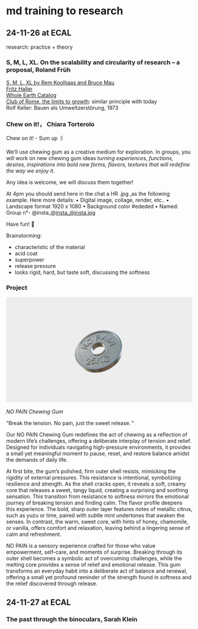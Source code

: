 # md training to research 

## 24-11-26 at ECAL

research: practice + theory

### S, M, L, XL. On the scalability and circularity of research – a proposal, Roland Früh
[S, M, L, XL by Rem Koolhaas and Bruce Mau](https://www.oma.com/publications/smlxl)<br>
[Fritz Haller](https://de.wikipedia.org/wiki/Fritz_Haller_(Architekt))<br>
[Whole Earth Catalog](https://monoskop.org/images/0/09/Brand_Stewart_Whole_Earth_Catalog_Fall_1968.pdf)<br>
[Club of Rome, the limits to growth](https://www.clubofrome.org/publication/the-limits-to-growth/): similar principle with today<br>
Rolf Keller: Bauen als Umweltzerstörung, 1973 <br>

### Chew on it!， Chiara Torterolo

Chew on it! - Sum up 🖇️

We’ll use chewing gum as a creative medium 
for exploration. 
In groups, you will work on new chewing gum ideas *turning experiences, functions, desires, inspirations into bold new forms, flavors, textures that will redefine the way we enjoy it*.

Any idea is welcome, we will discuss them together!

At 4pm you should send here in the chat a HR .jpg ,as the following example. Here more details:
•⁠  ⁠Digital image, collage, render, etc..
•⁠  ⁠Landscape format 1920 x 1080
•⁠  ⁠Background color #ededed
•⁠  ⁠Named: Group n°- @insta_@insta_@insta.jpg

Have fun! 🎈

Brainstorming:
- characteristic of the material
- acid coat 
- superpower
- release pressure
- looks rigid, hard, but taste soft, discussing the softness

### Project

![image](/chewinggum.jpeg)

*NO PAIN Chewing Gum*

“Break the tension.  No pain,  just the sweet release. "

Our NO PAIN Chewing Gum redefines the act of chewing as a reflection of modern life’s challenges, offering a deliberate interplay of tension and relief. Designed for individuals navigating high-pressure environments, it provides a small yet meaningful moment to pause, reset, and restore balance amidst the demands of daily life.

At first bite, the gum’s polished, firm outer shell resists, mimicking the rigidity of external pressures. This resistance is intentional, symbolizing resilience and strength. As the shell cracks open, it reveals a soft, creamy core that releases a sweet, tangy liquid, creating a surprising and soothing sensation. This transition from resistance to softness mirrors the emotional journey of breaking tension and finding calm. The flavor profile deepens this experience. The bold, sharp outer layer features notes of metallic citrus, such as yuzu or lime, paired with subtle mint undertones that awaken the senses. In contrast, the warm, sweet core, with hints of honey, chamomile, or vanilla, offers comfort and relaxation, leaving behind a lingering sense of calm and refreshment.

NO PAIN is a sensory experience crafted for those who value empowerment, self-care, and moments of surprise. Breaking through its outer shell becomes a symbolic act of overcoming challenges, while the melting core provides a sense of relief and emotional release. This gum transforms an everyday habit into a deliberate act of balance and renewal, offering a small yet profound reminder of the strength found in softness and the relief discovered through release.

## 24-11-27 at ECAL

### The past through the binoculars, Sarah Klein